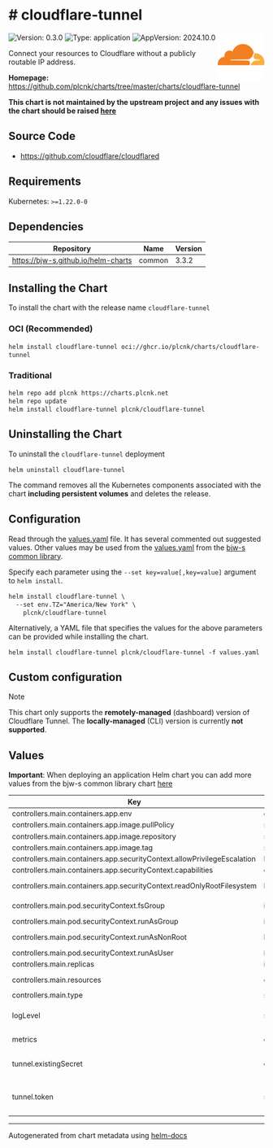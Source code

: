 # # cloudflare-tunnel

<img src="https://raw.githubusercontent.com/plcnk/charts/master/charts/cloudflare-tunnel/icon.svg" align="right" width="92" alt="cloudflare-tunnel logo">

![Version: 0.3.0](https://img.shields.io/badge/Version-0.3.0-informational?style=flat)
![Type: application](https://img.shields.io/badge/Type-application-informational?style=flat)
![AppVersion: 2024.10.0](https://img.shields.io/badge/AppVersion-2024.10.0-informational?style=flat)

Connect your resources to Cloudflare without a publicly routable IP address.

**Homepage:** <https://github.com/plcnk/charts/tree/master/charts/cloudflare-tunnel>

**This chart is not maintained by the upstream project and any issues with the chart should be raised
[here](https://github.com/plcnk/charts/issues/new?assignees=plcnk&labels=bug&template=bug_report.yaml&name=cloudflare-tunnel&version=0.3.0)**

## Source Code

* <https://github.com/cloudflare/cloudflared>

## Requirements

Kubernetes: `>=1.22.0-0`

## Dependencies

| Repository | Name | Version |
|------------|------|---------|
| <https://bjw-s.github.io/helm-charts> | common | 3.3.2 |

## Installing the Chart

To install the chart with the release name `cloudflare-tunnel`

### OCI (Recommended)

```console
helm install cloudflare-tunnel oci://ghcr.io/plcnk/charts/cloudflare-tunnel
```

### Traditional

```console
helm repo add plcnk https://charts.plcnk.net
helm repo update
helm install cloudflare-tunnel plcnk/cloudflare-tunnel
```

## Uninstalling the Chart

To uninstall the `cloudflare-tunnel` deployment

```console
helm uninstall cloudflare-tunnel
```

The command removes all the Kubernetes components associated with the chart **including persistent volumes** and deletes the release.

## Configuration

Read through the [values.yaml](./values.yaml) file. It has several commented out suggested values.
Other values may be used from the [values.yaml](https://github.com/bjw-s/helm-charts/tree/main/charts/library/common/values.yaml) from the [bjw-s common library](https://github.com/bjw-s/helm-charts/tree/main/charts/library/common).

Specify each parameter using the `--set key=value[,key=value]` argument to `helm install`.

```console
helm install cloudflare-tunnel \
  --set env.TZ="America/New York" \
    plcnk/cloudflare-tunnel
```

Alternatively, a YAML file that specifies the values for the above parameters can be provided while installing the chart.

```console
helm install cloudflare-tunnel plcnk/cloudflare-tunnel -f values.yaml
```

## Custom configuration

> [!NOTE]
> This chart only supports the **remotely-managed** (dashboard) version of Cloudflare Tunnel.
> The **locally-managed** (CLI) version is currently **not supported**.

## Values

**Important**: When deploying an application Helm chart you can add more values from the bjw-s common library chart [here](https://github.com/bjw-s/helm-charts/tree/main/charts/library/common)

| Key | Type | Default | Description |
|-----|------|---------|-------------|
| controllers.main.containers.app.env | object | See [values.yaml](./values.yaml) | Environment variables |
| controllers.main.containers.app.image.pullPolicy | string | `"IfNotPresent"` | Image pull policy |
| controllers.main.containers.app.image.repository | string | `"cloudflare/cloudflared"` | Image repository |
| controllers.main.containers.app.image.tag | string | `"2024.10.0"` | Image tag |
| controllers.main.containers.app.securityContext.allowPrivilegeEscalation | bool | `false` | Disable privilege escalations |
| controllers.main.containers.app.securityContext.capabilities | object | `{"drop":["ALL"]}` | Drop all capabilities |
| controllers.main.containers.app.securityContext.readOnlyRootFilesystem | bool | `true` | Mount the container's root filesystem as read-only |
| controllers.main.pod.securityContext.fsGroup | int | `65534` | Volume binds will be granted to `nobody` group |
| controllers.main.pod.securityContext.runAsGroup | int | `65534` | Run as `nobody` group |
| controllers.main.pod.securityContext.runAsNonRoot | bool | `true` | Run container as a non-root user |
| controllers.main.pod.securityContext.runAsUser | int | `65534` | Run as `nobody` user |
| controllers.main.replicas | int | `1` | Number of desired pods |
| controllers.main.resources | object | `{}` | Set the resource requests / limits for the container. |
| controllers.main.type | string | `"deployment"` | Controller type |
| logLevel | string | `"info"` | Set the container log level.    Accepted values: `debug`, `info`, `warn`, `error`, `fatal` |
| metrics | object | `{"enabled":false,"port":""}` | Enable Metrics Monitor under this key. |
| tunnel.existingSecret | object | `{"enabled":false,"key":"","name":""}` | You can set the token as an existing secret here.    Cannot coexist with `tunnel.token` |
| tunnel.token | string | `"your-token-here"` | Set the Cloudflare Tunnel token here.    Cannot coexist with `tunnel.existingSecret.enabled` set to `true`. |

---
Autogenerated from chart metadata using [helm-docs](https://github.com/norwoodj/helm-docs)
